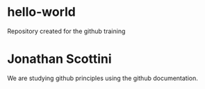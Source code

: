 # hello-world
Repository created for the github training 
# Jonathan Scottini
We are studying github principles using the github documentation.
